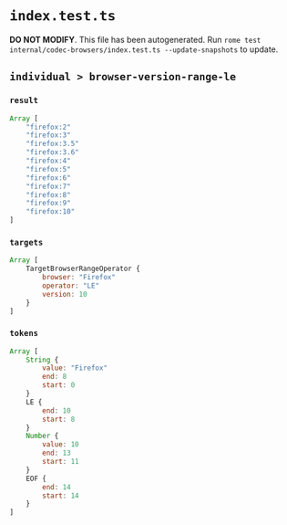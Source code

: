 # `index.test.ts`

**DO NOT MODIFY**. This file has been autogenerated. Run `rome test internal/codec-browsers/index.test.ts --update-snapshots` to update.

## `individual > browser-version-range-le`

### `result`

```javascript
Array [
	"firefox:2"
	"firefox:3"
	"firefox:3.5"
	"firefox:3.6"
	"firefox:4"
	"firefox:5"
	"firefox:6"
	"firefox:7"
	"firefox:8"
	"firefox:9"
	"firefox:10"
]
```

### `targets`

```javascript
Array [
	TargetBrowserRangeOperator {
		browser: "Firefox"
		operator: "LE"
		version: 10
	}
]
```

### `tokens`

```javascript
Array [
	String {
		value: "Firefox"
		end: 8
		start: 0
	}
	LE {
		end: 10
		start: 8
	}
	Number {
		value: 10
		end: 13
		start: 11
	}
	EOF {
		end: 14
		start: 14
	}
]
```
